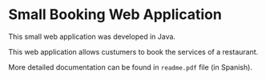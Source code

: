 Small Booking Web Application
===========

This small web application was developed in Java.

This web application allows custumers to book the services of a restaurant. 

More detailed documentation can be found in `readme.pdf` file (in Spanish).
